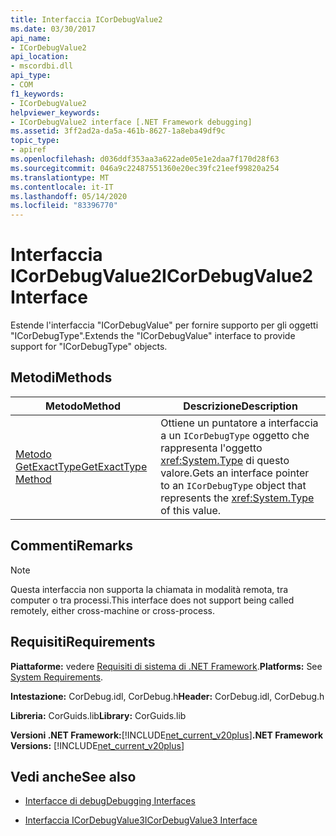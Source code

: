 ```yaml
---
title: Interfaccia ICorDebugValue2
ms.date: 03/30/2017
api_name:
- ICorDebugValue2
api_location:
- mscordbi.dll
api_type:
- COM
f1_keywords:
- ICorDebugValue2
helpviewer_keywords:
- ICorDebugValue2 interface [.NET Framework debugging]
ms.assetid: 3ff2ad2a-da5a-461b-8627-1a8eba49df9c
topic_type:
- apiref
ms.openlocfilehash: d036ddf353aa3a622ade05e1e2daa7f170d28f63
ms.sourcegitcommit: 046a9c22487551360e20ec39fc21eef99820a254
ms.translationtype: MT
ms.contentlocale: it-IT
ms.lasthandoff: 05/14/2020
ms.locfileid: "83396770"
---
```

# <a name="icordebugvalue2-interface"></a><span data-ttu-id="321d9-102">Interfaccia ICorDebugValue2</span><span class="sxs-lookup"><span data-stu-id="321d9-102">ICorDebugValue2 Interface</span></span>
<span data-ttu-id="321d9-103">Estende l'interfaccia "ICorDebugValue" per fornire supporto per gli oggetti "ICorDebugType".</span><span class="sxs-lookup"><span data-stu-id="321d9-103">Extends the "ICorDebugValue" interface to provide support for "ICorDebugType" objects.</span></span>  
  
## <a name="methods"></a><span data-ttu-id="321d9-104">Metodi</span><span class="sxs-lookup"><span data-stu-id="321d9-104">Methods</span></span>  
  
|<span data-ttu-id="321d9-105">Metodo</span><span class="sxs-lookup"><span data-stu-id="321d9-105">Method</span></span>|<span data-ttu-id="321d9-106">Descrizione</span><span class="sxs-lookup"><span data-stu-id="321d9-106">Description</span></span>|  
|------------|-----------------|  
|[<span data-ttu-id="321d9-107">Metodo GetExactType</span><span class="sxs-lookup"><span data-stu-id="321d9-107">GetExactType Method</span></span>](icordebugvalue2-getexacttype-method.md)|<span data-ttu-id="321d9-108">Ottiene un puntatore a interfaccia a un `ICorDebugType` oggetto che rappresenta l'oggetto <xref:System.Type> di questo valore.</span><span class="sxs-lookup"><span data-stu-id="321d9-108">Gets an interface pointer to an `ICorDebugType` object that represents the <xref:System.Type> of this value.</span></span>|  
  
## <a name="remarks"></a><span data-ttu-id="321d9-109">Commenti</span><span class="sxs-lookup"><span data-stu-id="321d9-109">Remarks</span></span>  
  
> [!NOTE]
> <span data-ttu-id="321d9-110">Questa interfaccia non supporta la chiamata in modalità remota, tra computer o tra processi.</span><span class="sxs-lookup"><span data-stu-id="321d9-110">This interface does not support being called remotely, either cross-machine or cross-process.</span></span>  
  
## <a name="requirements"></a><span data-ttu-id="321d9-111">Requisiti</span><span class="sxs-lookup"><span data-stu-id="321d9-111">Requirements</span></span>  
 <span data-ttu-id="321d9-112">**Piattaforme:** vedere [Requisiti di sistema di .NET Framework](../../get-started/system-requirements.md).</span><span class="sxs-lookup"><span data-stu-id="321d9-112">**Platforms:** See [System Requirements](../../get-started/system-requirements.md).</span></span>  
  
 <span data-ttu-id="321d9-113">**Intestazione:** CorDebug.idl, CorDebug.h</span><span class="sxs-lookup"><span data-stu-id="321d9-113">**Header:** CorDebug.idl, CorDebug.h</span></span>  
  
 <span data-ttu-id="321d9-114">**Libreria:** CorGuids.lib</span><span class="sxs-lookup"><span data-stu-id="321d9-114">**Library:** CorGuids.lib</span></span>  
  
 <span data-ttu-id="321d9-115">**Versioni .NET Framework:**[!INCLUDE[net_current_v20plus](../../../../includes/net-current-v20plus-md.md)]</span><span class="sxs-lookup"><span data-stu-id="321d9-115">**.NET Framework Versions:** [!INCLUDE[net_current_v20plus](../../../../includes/net-current-v20plus-md.md)]</span></span>  
  
## <a name="see-also"></a><span data-ttu-id="321d9-116">Vedi anche</span><span class="sxs-lookup"><span data-stu-id="321d9-116">See also</span></span>

- [<span data-ttu-id="321d9-117">Interfacce di debug</span><span class="sxs-lookup"><span data-stu-id="321d9-117">Debugging Interfaces</span></span>](debugging-interfaces.md)

- [<span data-ttu-id="321d9-118">Interfaccia ICorDebugValue3</span><span class="sxs-lookup"><span data-stu-id="321d9-118">ICorDebugValue3 Interface</span></span>](icordebugvalue3-interface.md)
